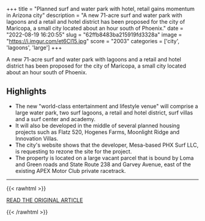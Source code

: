 +++
title = "Planned surf and water park with hotel, retail gains momentum in Arizona city"
description = "A new 71-acre surf and water park with lagoons and a retail and hotel district has been proposed for the city of Maricopa, a small city located about an hour south of Phoenix."
date = "2022-08-19 16:20:55"
slug = "62ffb8483ba215919fd3328a"
image = "https://i.imgur.com/et6CI15.jpg"
score = "2003"
categories = ['city', 'lagoons', 'large']
+++

A new 71-acre surf and water park with lagoons and a retail and hotel district has been proposed for the city of Maricopa, a small city located about an hour south of Phoenix.

## Highlights

- The new "world-class entertainment and lifestyle venue" will comprise a large water park, two surf lagoons, a retail and hotel district, surf villas and a surf center and academy.
- It will also be developed in the middle of several planned housing projects such as Flatz 520, Hogenes Farms, Moonlight Ridge and Innovation Villas.
- The city's website shows that the developer, Mesa-based PHX Surf LLC, is requesting to rezone the site for the project.
- The property is located on a large vacant parcel that is bound by Loma and Green roads and State Route 238 and Garvey Avenue, east of the existing APEX Motor Club private racetrack.

---

{{< rawhtml >}}
  <p class="article-category">
    <a target="_blank" href="https://www.abc15.com/news/business/planned-surf-and-water-park-with-hotel-retail-gains-momentum-in-arizona-city">READ THE ORIGINAL ARTICLE</a>
  </p>
{{< /rawhtml >}}
